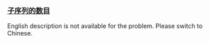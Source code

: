 ### [子序列的数目](https://leetcode.com/problems/21dk04)

<p>English description is not available for the problem. Please switch to Chinese.</p>
